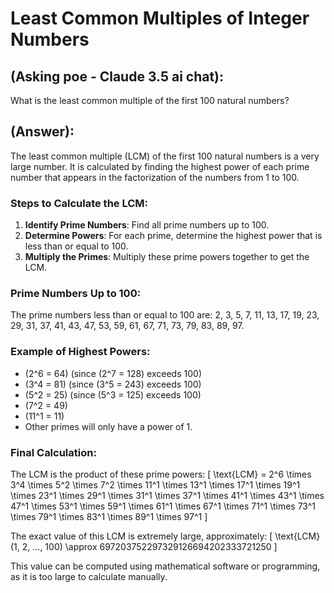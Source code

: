 # Least Common Multiples of Integer Numbers 

## (Asking poe - Claude 3.5 ai chat):

What is the least common multiple of the first 100 natural numbers?

## (Answer):

The least common multiple (LCM) of the first 100 natural numbers is a very large number. It is calculated by finding the highest power of each prime number that appears in the factorization of the numbers from 1 to 100. 

### Steps to Calculate the LCM:
1. **Identify Prime Numbers**: Find all prime numbers up to 100.
2. **Determine Powers**: For each prime, determine the highest power that is less than or equal to 100.
3. **Multiply the Primes**: Multiply these prime powers together to get the LCM.

### Prime Numbers Up to 100:
The prime numbers less than or equal to 100 are:
2, 3, 5, 7, 11, 13, 17, 19, 23, 29, 31, 37, 41, 43, 47, 53, 59, 61, 67, 71, 73, 79, 83, 89, 97.

### Example of Highest Powers:
- \(2^6 = 64\) (since \(2^7 = 128\) exceeds 100)
- \(3^4 = 81\) (since \(3^5 = 243\) exceeds 100)
- \(5^2 = 25\) (since \(5^3 = 125\) exceeds 100)
- \(7^2 = 49\)
- \(11^1 = 11\)
- Other primes will only have a power of 1.

### Final Calculation:
The LCM is the product of these prime powers:
\[ 
\text{LCM} = 2^6 \times 3^4 \times 5^2 \times 7^2 \times 11^1 \times 13^1 \times 17^1 \times 19^1 \times 23^1 \times 29^1 \times 31^1 \times 37^1 \times 41^1 \times 43^1 \times 47^1 \times 53^1 \times 59^1 \times 61^1 \times 67^1 \times 71^1 \times 73^1 \times 79^1 \times 83^1 \times 89^1 \times 97^1 
\]

The exact value of this LCM is extremely large, approximately:
\[ 
\text{LCM}(1, 2, ..., 100) \approx 697203752297329126694202333721250 
\]

This value can be computed using mathematical software or programming, as it is too large to calculate manually.
